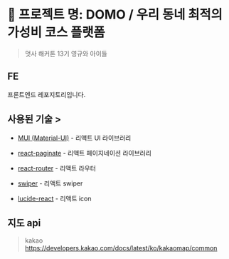 # 🔷 프로젝트 명: DOMO / 우리 동네 최적의 가성비 코스 플랫폼

> 멋사 해커톤 13기 영규와 아이들

## FE

프론트엔드 레포지토리입니다.

## 사용된 기술 >

- [MUI (Material-UI)](https://mui.com/) - 리액트 UI 라이브러리

- [react-paginate](https://github.com/AdeleD/react-paginate) - 리액트 페이지네이션 라이브러리

- [react-router](https://reactrouter.com/) - 리액트 라우터

- [swiper](https://swiperjs.com/) - 리액트 swiper

- [lucide-react](https://lucide.dev/) - 리액트 icon

## 지도 api

> kakao
> https://developers.kakao.com/docs/latest/ko/kakaomap/common
